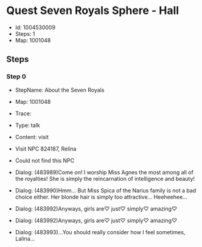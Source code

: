# Quest Seven Royals Sphere - Hall

- Id: 1004530009
- Steps: 1
- Map: 1001048

## Steps

### Step 0
- StepName:  About the Seven Royals
- Map:  1001048
- Trace:  
- Type:  talk
- Content:  visit
- Visit NPC 824187, Relina

- Could not find this NPC
- Dialog: (483989)Come on! I worship Miss Agnes the most among all of the royalties! She is simply the reincarnation of intelligence and beauty!
- Dialog: (483990)Hmm... But Miss Spica of the Narius family is not a bad choice either. Her blonde hair is simply too attractive... Heeheehee...
- Dialog: (483992)Anyways, girls are♡ just♡ simply♡ amazing♡
- Dialog: (483992)Anyways, girls are♡ just♡ simply♡ amazing♡
- Dialog: (483993)...You should really consider how I feel sometimes, Lalina...


